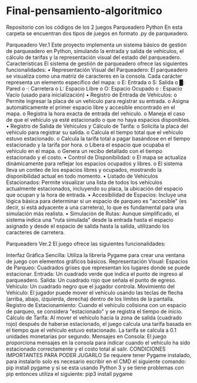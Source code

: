 # Final-pensamiento-algoritmico
Repositorio con los códigos de los 2 juegos
Parqueadero Python
En esta carpeta se encuentran dos tipos de juegos en formato .py de parqueadero.

Parqueadero Ver.1
Este proyecto implementa un sistema básico de gestión de parqueadero en Python, simulando la entrada y salida de vehículos, el cálculo de tarifas y la representación visual del estado del parqueadero.
Características
El sistema de gestión de parqueadero ofrece las siguientes funcionalidades:
•	Representación Visual del Parqueadero: El parqueadero se visualiza como una matriz de caracteres en la consola. Cada carácter representa un elemento específico del mapa:
o	E: Entrada
o	S: Salida
o	█: Pared
o	·: Carretera
o	L: Espacio Libre
o	O: Espacio Ocupado
o	: Espacio Vacío (usado para inicialización)
•	Registro de Entrada de Vehículos:
o	Permite ingresar la placa de un vehículo para registrar su entrada.
o	Asigna automáticamente el primer espacio libre y accesible encontrado en el mapa.
o	Registra la hora exacta de entrada del vehículo.
o	Maneja el caso de que el vehículo ya esté estacionado o que no haya espacios disponibles.
•	Registro de Salida de Vehículos y Cálculo de Tarifa:
o	Solicita la placa del vehículo para registrar su salida.
o	Calcula el tiempo total que el vehículo estuvo estacionado.
o	Calcula la tarifa total a pagar basándose en el tiempo estacionado y la tarifa por hora.
o	Libera el espacio que ocupaba el vehículo en el mapa.
o	Genera un recibo detallado con el tiempo estacionado y el costo.
•	Control de Disponibilidad:
o	El mapa se actualiza dinámicamente para reflejar los espacios ocupados y libres.
o	El sistema lleva un conteo de los espacios libres y ocupados, mostrando la disponibilidad actual en todo momento.
•	Listado de Vehículos Estacionados: Permite visualizar una lista de todos los vehículos actualmente estacionados, incluyendo su placa, la ubicación del espacio que ocupan y la hora de entrada.
•	Accesibilidad de Espacios: Incluye una lógica básica para determinar si un espacio de parqueo es "accesible" (es decir, si está adyacente a una carretera), lo que es fundamental para una simulación más realista.
•	Simulación de Rutas: Aunque simplificado, el sistema indica una "ruta simulada" desde la entrada hasta el espacio asignado y desde el espacio de salida hasta la salida, utilizando los caracteres de carretera.

Parqueadero Ver.2
El juego ofrece las siguientes funcionalidades:

Interfaz Gráfica Sencilla: Utiliza la librería Pygame para crear una ventana de juego con elementos gráficos básicos.
Representación Visual:
Espacios de Parqueo: Cuadrados grises que representan los lugares donde se puede estacionar.
Entrada: Un cuadrado verde que indica el punto de ingreso al parqueadero.
Salida: Un cuadrado rojo que señala el punto de egreso.
Vehículo: Un cuadrado negro que el jugador controla.
Movimiento del Vehículo: El jugador puede mover el vehículo usando las teclas de flecha (arriba, abajo, izquierda, derecha) dentro de los límites de la pantalla.
Registro de Estacionamiento: Cuando el vehículo colisiona con un espacio de parqueo, se considera "estacionado" y se registra el tiempo de inicio.
Cálculo de Tarifa: Al mover el vehículo hacia la zona de salida (cuadrado rojo) después de haberse estacionado, el juego calcula una tarifa basada en el tiempo que el vehículo estuvo estacionado. La tarifa se calcula a 0.1 unidades monetarias por segundo.
Mensajes en Consola: El juego proporciona mensajes en la consola para indicar cuando el vehículo ha sido estacionado correctamente y el costo total al salir.
CONDICIONES IMPORTANTES PARA PODER JUGARLO
Se requiere tener Pygame instalado, para instalarlo solo es necesario escribir en el CMD el siguiente comando: pip install pygame y si se esta usando Python 3 y se tiene problemas con pip entonces utiliza el siguiente: pip3 install pygame
